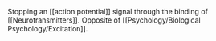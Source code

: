 Stopping an [[action potential]] signal through the binding of [[Neurotransmitters]]. Opposite of [[Psychology/Biological Psychology/Excitation]].